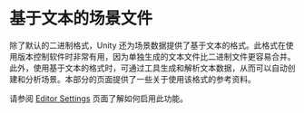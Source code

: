 基于文本的场景文件
=========================


除了默认的二进制格式，Unity 还为场景数据提供了基于文本的格式。此格式在使用版本控制软件时非常有用，因为单独生成的文本文件比二进制文件更容易合并。此外，使用基于文本的格式时，可通过工具生成和解析文本数据，从而可以自动创建和分析场景。本部分的页面提供了一些关于使用该格式的参考资料。


请参阅 [Editor Settings](class-EditorManager.html) 页面了解如何启用此功能。
